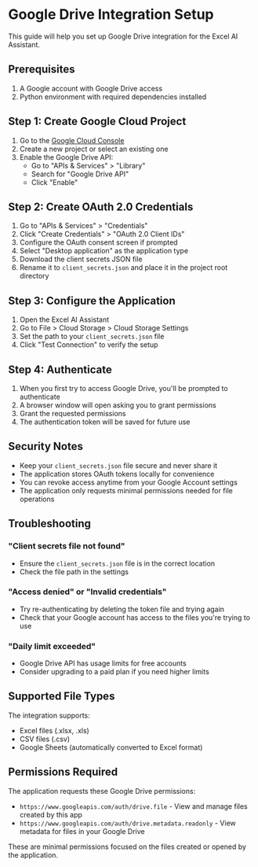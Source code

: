 # Google Drive Integration Setup

This guide will help you set up Google Drive integration for the Excel AI Assistant.

## Prerequisites

1. A Google account with Google Drive access
2. Python environment with required dependencies installed

## Step 1: Create Google Cloud Project

1. Go to the [Google Cloud Console](https://console.cloud.google.com/)
2. Create a new project or select an existing one
3. Enable the Google Drive API:
   - Go to "APIs & Services" > "Library"
   - Search for "Google Drive API"
   - Click "Enable"

## Step 2: Create OAuth 2.0 Credentials

1. Go to "APIs & Services" > "Credentials"
2. Click "Create Credentials" > "OAuth 2.0 Client IDs"
3. Configure the OAuth consent screen if prompted
4. Select "Desktop application" as the application type
5. Download the client secrets JSON file
6. Rename it to `client_secrets.json` and place it in the project root directory

## Step 3: Configure the Application

1. Open the Excel AI Assistant
2. Go to File > Cloud Storage > Cloud Storage Settings
3. Set the path to your `client_secrets.json` file
4. Click "Test Connection" to verify the setup

## Step 4: Authenticate

1. When you first try to access Google Drive, you'll be prompted to authenticate
2. A browser window will open asking you to grant permissions
3. Grant the requested permissions
4. The authentication token will be saved for future use

## Security Notes

- Keep your `client_secrets.json` file secure and never share it
- The application stores OAuth tokens locally for convenience
- You can revoke access anytime from your Google Account settings
- The application only requests minimal permissions needed for file operations

## Troubleshooting

### "Client secrets file not found"
- Ensure the `client_secrets.json` file is in the correct location
- Check the file path in the settings

### "Access denied" or "Invalid credentials"
- Try re-authenticating by deleting the token file and trying again
- Check that your Google account has access to the files you're trying to use

### "Daily limit exceeded"
- Google Drive API has usage limits for free accounts
- Consider upgrading to a paid plan if you need higher limits

## Supported File Types

The integration supports:
- Excel files (.xlsx, .xls)
- CSV files (.csv)
- Google Sheets (automatically converted to Excel format)

## Permissions Required

The application requests these Google Drive permissions:
- `https://www.googleapis.com/auth/drive.file` - View and manage files created by this app
- `https://www.googleapis.com/auth/drive.metadata.readonly` - View metadata for files in your Google Drive

These are minimal permissions focused on the files created or opened by the application.